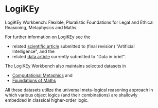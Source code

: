 # LogiKEy
LogiKEy Workbench: Flexible, Pluralistic Foundations for Legal and Ethical Reasoning, Metaphysics and Maths

For further information on LogiKEy see the 
- related [scientific article](https://arxiv.org/abs/1903.10187) submitted to (final revision) "Artificial Intelligence", and the 
- related [data article](2020-DataInBrief-Article/DataInBrief.pdf) currently submitted to "Data in brief".

The LogiKEy Workbench also maintains selected datasets in 
- [Computational Metaphics](Computational-Metaphysics) and
- [Foundations of Maths](Maths-Foundations)

All these datasets utilize the universal meta-logical reasoning approach in which various object logics (and their combinations) are shallowly embedded in classical higher-order logic.
